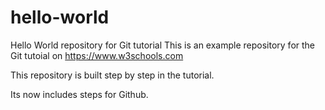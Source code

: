 # hello-world
Hello World repository for Git tutorial
This is an example repository for the Git tutoial on https://www.w3schools.com

This repository is built step by step in the tutorial.

Its now includes steps for Github.
